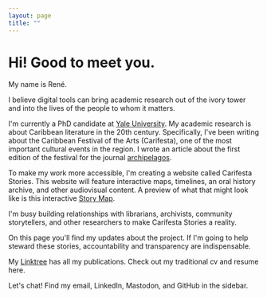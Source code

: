 ```yaml
---
layout: page
title: ""
---
```


# Hi! Good to meet you.

My name is René.

I believe digital tools can bring academic research out of the ivory tower and into the lives of the people to whom it matters.

I'm currently a PhD candidate at [Yale University](https://complit.yale.edu/people/rene-kooiker). My academic research is about Caribbean literature in the 20th century. Specifically, I've been writing about the Caribbean Festival of the Arts (Carifesta), one of the most important cultural events in the region. I wrote an article about the first edition of the festival for the journal [archipelagos](http://archipelagosjournal.org/issue06/kooiker-carifesta.html).

To make my work more accessible, I'm creating a website called Carifesta Stories. This website will feature interactive maps, timelines, an oral history archive, and other audiovisual content. A preview of what that might look like is this interactive [Story Map](https://storymaps.arcgis.com/stories/6022d40207de4b9199c3eaa07aa2f024).

I'm busy building relationships with librarians, archivists, community storytellers, and other researchers to make Carifesta Stories a reality.

On this page you'll find my updates about the project. If I'm going to help steward these stories, accountability and transparency are indispensable.

My [Linktree](https://linktr.ee/renekooiker) has all my publications. Check out my traditional cv and resume here.

Let's chat! Find my email, LinkedIn, Mastodon, and GitHub in the sidebar.